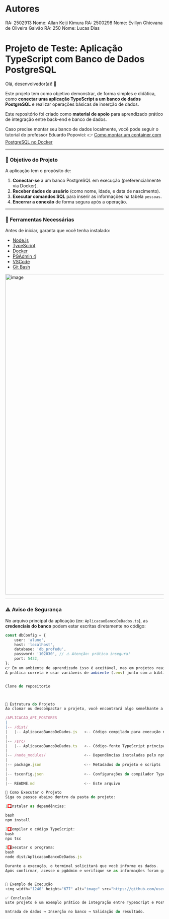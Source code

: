 # Autores

RA: 2502913 Nome: Allan Keiji Kimura 
RA: 2500298 Nome: Evillyn Ghiovana de Oliveira Galvão 
RA: 250 Nome: Lucas Dias


# Projeto de Teste: Aplicação TypeScript com Banco de Dados PostgreSQL

Olá, desenvolvedor(a)! 👋

Este projeto tem como objetivo demonstrar, de forma simples e didática, como **conectar uma aplicação TypeScript a um banco de dados PostgreSQL** e realizar operações básicas de inserção de dados.

Este repositório foi criado como **material de apoio** para aprendizado prático de integração entre back-end e banco de dados.  

Caso precise montar seu banco de dados localmente, você pode seguir o tutorial do professor Eduardo Popovici:
👉 [Como montar um container com PostgreSQL no Docker](https://www.eduardopopovici.com/2025/09/como-montar-um-conteiner-com-postgre.html)

---

### 🎯 Objetivo do Projeto

A aplicação tem o propósito de:

1. **Conectar-se** a um banco PostgreSQL em execução (preferencialmente via Docker).  
2. **Receber dados do usuário** (como nome, idade, e data de nascimento).  
3. **Executar comandos SQL** para inserir as informações na tabela `pessoas`.  
4. **Encerrar a conexão** de forma segura após a operação.  

---

### 🧰 Ferramentas Necessárias

Antes de iniciar, garanta que você tenha instalado:

- [Node.js](https://nodejs.org/en/)  
- [TypeScript](https://www.typescriptlang.org/)  
- [Docker](https://www.docker.com/)  
- [PGAdmin 4](https://www.pgadmin.org/)  
- [VSCode](https://code.visualstudio.com/)  
- [Git Bash](https://gitforwindows.org/)  

<img width="1916" height="1018" alt="image" src="https://github.com/user-attachments/assets/149ff003-802f-4ba5-8020-f6de3d902db4" />

---

### ⚠️ Aviso de Segurança

No arquivo principal da aplicação (ex: `AplicacaoBancoDeDados.ts`), as **credenciais do banco** podem estar escritas diretamente no código:

```typescript
const dbConfig = {
    user: 'aluno',
    host: 'localhost',
    database: 'db_profedu',
    password: '102030', // ⚠️ Atenção: prática insegura!
    port: 5432,
};
👉 Em um ambiente de aprendizado isso é aceitável, mas em projetos reais nunca exponha credenciais diretamente no código.
A prática correta é usar variáveis de ambiente (.env) junto com a biblioteca dotenv.


Clone do repositorio



📂 Estrutura do Projeto
Ao clonar ou descompactar o projeto, você encontrará algo semelhante a:

/APLICACAO_API_POSTGRES
|
|-- /dist/
|   |-- AplicacaoBancoDeDados.js   <-- Código compilado para execução no Node.js
|
|-- /src/
|   |-- AplicacaoBancoDeDados.ts   <-- Código-fonte TypeScript principal
|
|-- /node_modules/                 <-- Dependências instaladas pelo npm
|
|-- package.json                   <-- Metadados do projeto e scripts
|
|-- tsconfig.json                  <-- Configurações do compilador TypeScript
|
|-- README.md                      <-- Este arquivo

🚀 Como Executar o Projeto
Siga os passos abaixo dentro da pasta do projeto:

1️⃣ Instalar as dependências:

bash
npm install

2️⃣ Compilar o código TypeScript:
bash
npx tsc

3️⃣ Executar o programa:
bash
node dist/AplicacaoBancoDeDados.js

Durante a execução, o terminal solicitará que você informe os dados.
Após confirmar, acesse o pgAdmin e verifique se as informações foram gravadas corretamente na tabela do banco.


📸 Exemplo de Execução
<img width="1240" height="677" alt="image" src="https://github.com/user-attachments/assets/74b13711-87cc-4b2f-9077-c5a6c5478079" />

✅ Conclusão
Este projeto é um exemplo prático de integração entre TypeScript e PostgreSQL, ideal para quem está começando a desenvolver back-end e deseja entender o fluxo básico de:

Entrada de dados → Inserção no banco → Validação do resultado.